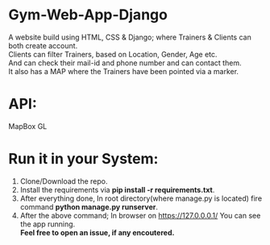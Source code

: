 # Gym-Web-App-Django
A website build using HTML, CSS & Django; where Trainers & Clients can both create account.<br>
Clients can filter Trainers, based on Location, Gender, Age etc.<br>
And can check their mail-id and phone number and can contact them.<br>
It also has a MAP where the Trainers have been pointed via a marker.<br>
# API: <br>
MapBox GL<br>
# Run it in your System:
1. Clone/Download the repo.<br>
2. Install the requirements via __pip install -r requirements.txt__. <br>
3. After everything done, In root directory(where manage.py is located) fire command __python manage.py runserver__.<br>
4. After the above command; In browser on https://127.0.0.0.1/ You can see the app running.<br>
**Feel free to open an issue, if any encoutered.**
